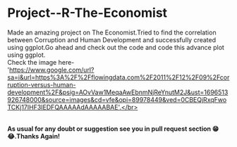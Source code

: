 # Project--R-The-Economist

<table>

Made an amazing project on The Economist.Tried to find the correlation between Corruption and Human Development and successfully created using ggplot.Go ahead and check out the code and code this advance plot using ggplot.
</br>Check the image here-
<br>'https://www.google.com/url?sa=i&url=https%3A%2F%2Fflowingdata.com%2F2011%2F12%2F09%2Fcorruption-versus-human-development%2F&psig=AOvVaw1MeqaAwEbnmNjReYnutM2J&ust=1696513926748000&source=images&cd=vfe&opi=89978449&ved=0CBEQjRxqFwoTCKj17IHF3IEDFQAAAAAdAAAAABAE'.</br>

</table>

**As usual for any doubt or suggestion see you in pull request section 😁😂.Thanks Again!**
